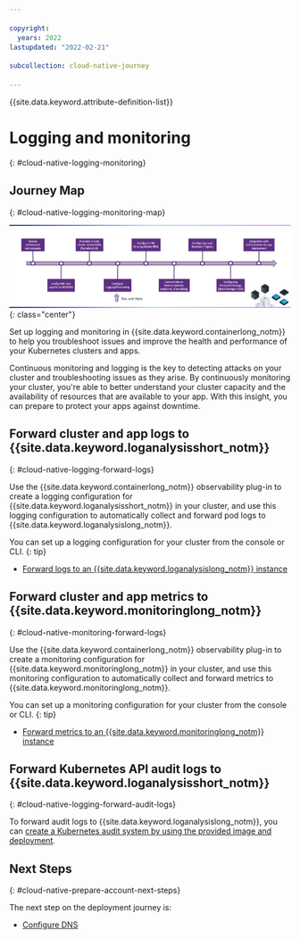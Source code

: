 ```yaml
---

copyright:
  years: 2022
lastupdated: "2022-02-21"

subcollection: cloud-native-journey

---
```


{{site.data.keyword.attribute-definition-list}}

# Logging and monitoring
{: #cloud-native-logging-monitoring}

## Journey Map
{: #cloud-native-logging-monitoring-map}

![Architecture](images/logging/journey-map.png){: class="center"}

Set up logging and monitoring in {{site.data.keyword.containerlong_notm}} to help you troubleshoot issues and improve the health and performance of your Kubernetes clusters and apps.

Continuous monitoring and logging is the key to detecting attacks on your cluster and troubleshooting issues as they arise. By continuously monitoring your cluster, you're able to better understand your cluster capacity and the availability of resources that are available to your app. With this insight, you can prepare to protect your apps against downtime.

## Forward cluster and app logs to {{site.data.keyword.loganalysisshort_notm}}
{: #cloud-native-logging-forward-logs}

Use the {{site.data.keyword.containerlong_notm}} observability plug-in to create a logging configuration for {{site.data.keyword.loganalysisshort_notm}} in your cluster, and use this logging configuration to automatically collect and forward pod logs to {{site.data.keyword.loganalysislong_notm}}.

You can set up a logging configuration for your cluster from the console or CLI.
{: tip}

- [Forward logs to an {{site.data.keyword.loganalysislong_notm}} instance](https://{DomainName}/docs/containers?topic=containers-health#logging)

## Forward cluster and app metrics to {{site.data.keyword.monitoringlong_notm}}
{: #cloud-native-monitoring-forward-logs}

Use the {{site.data.keyword.containerlong_notm}} observability plug-in to create a monitoring configuration for {{site.data.keyword.monitoringlong_notm}} in your cluster, and use this monitoring configuration to automatically collect and forward metrics to {{site.data.keyword.monitoringlong_notm}}.

You can set up a monitoring configuration for your cluster from the console or CLI.
{: tip}

- [Forward metrics to an {{site.data.keyword.monitoringlong_notm}} instance](https://{DomainName}/docs/containers?topic=containers-health-monitor#monitoring)

## Forward Kubernetes API audit logs to {{site.data.keyword.loganalysisshort_notm}}
{: #cloud-native-logging-forward-audit-logs}

To forward audit logs to {{site.data.keyword.loganalysislong_notm}}, you can [create a Kubernetes audit system by using the provided image and deployment](https://{DomainName}/docs/containers?topic=containers-health-audit#audit-api-server-la).

## Next Steps
{: #cloud-native-prepare-account-next-steps}

The next step on the deployment journey is:
* [Configure DNS](/docs/cloud-native-journey?topic=cloud-native-journey-configure-dns)